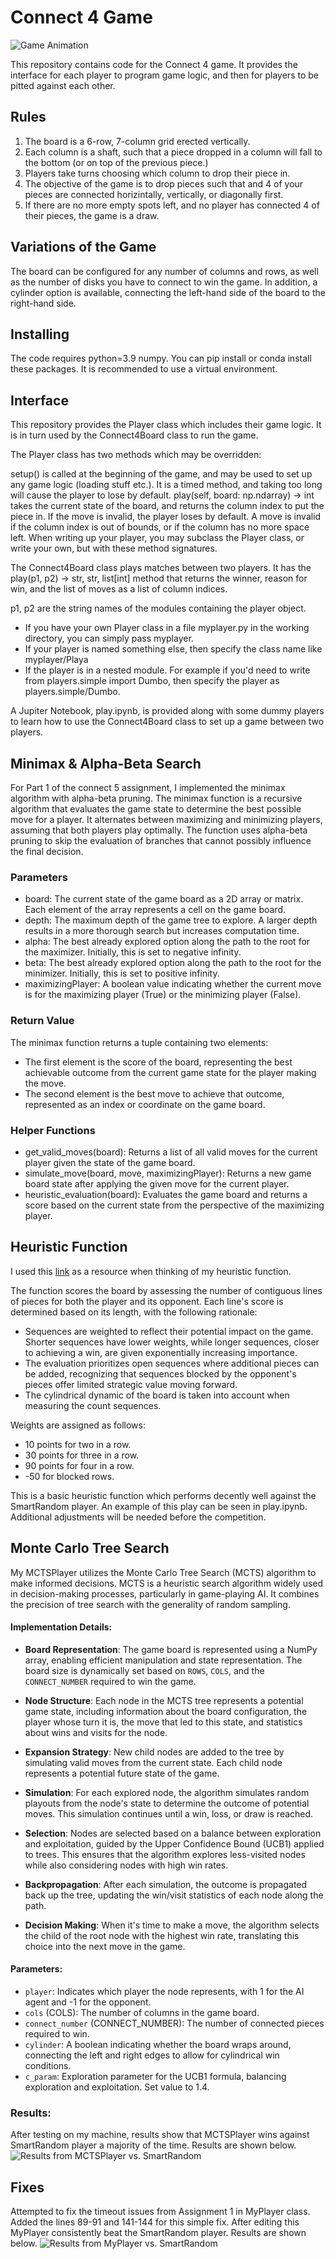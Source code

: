 # Connect 4 Game

![Game Animation](https://upload.wikimedia.org/wikipedia/commons/a/ad/Connect_Four.gif)


This repository contains code for the Connect 4 game. It provides the interface for each player to program game logic, and then for players to be pitted against each other. 

## Rules

1. The board is a 6-row, 7-column grid erected vertically.
2. Each column is a shaft, such that a piece dropped in a column will fall to the bottom (or on top of the previous piece.)
3. Players take turns choosing which column to drop their piece in.
4. The objective of the game is to drop pieces such that and 4 of your pieces are connected horizintally, vertically, or diagonally first.
5. If there are no more empty spots left, and no player has connected 4 of their pieces, the game is a draw.


## Variations of the Game
The board can be configured for any number of columns and rows, as well as the number of disks you have to connect to win the game. In addition, a cylinder option is available, connecting the left-hand side of the board to the right-hand side.


## Installing
The code requires python=3.9 numpy. You can pip install or conda install these packages. It is recommended to use a virtual environment.

## Interface
This repository provides the Player class which includes their game logic. It is in turn used by the Connect4Board class to run the game.

The Player class has two methods which may be overridden:

setup() is called at the beginning of the game, and may be used to set up any game logic (loading stuff etc.). It is a timed method, and taking too long will cause the player to lose by default.
play(self, board: np.ndarray) -> int takes the current state of the board, and returns the column index to put the piece in. If the move is invalid, the player loses by default. A move is invalid if the column index is out of bounds, or if the column has no more space left.
When writing up your player, you may subclass the Player class, or write your own, but with these method signatures.

The Connect4Board class plays matches between two players. It has the play(p1, p2) -> str, str, list[int] method that returns the winner, reason for win, and the list of moves as a list of column indices.

p1, p2 are the string names of the modules containing the player object.

* If you have your own Player class in a file myplayer.py in the working directory, you can simply pass myplayer.
* If your player is named something else, then specify the class name like myplayer/Playa
* If the player is in a nested module. For example if you'd need to write from players.simple import Dumbo, then specify the player as players.simple/Dumbo.

A Jupiter Notebook, play.ipynb, is provided along with some dummy players to learn how to use the Connect4Board class to set up a game between two players.


## Minimax & Alpha-Beta Search
For Part 1 of the connect 5 assignment, I implemented the  minimax algorithm with alpha-beta pruning. The minimax function is a recursive algorithm that evaluates the game state to determine the best possible move for a player. It alternates between maximizing and minimizing players, assuming that both players play optimally. The function uses alpha-beta pruning to skip the evaluation of branches that cannot possibly influence the final decision. 

### Parameters
* board: The current state of the game board as a 2D array or matrix. Each element of the array represents a cell on the game board.
* depth: The maximum depth of the game tree to explore. A larger depth results in a more thorough search but increases computation time.
* alpha: The best already explored option along the path to the root for the maximizer. Initially, this is set to negative infinity.
* beta: The best already explored option along the path to the root for the minimizer. Initially, this is set to positive infinity.
* maximizingPlayer: A boolean value indicating whether the current move is for the maximizing player (True) or the minimizing player (False).

### Return Value
The minimax function returns a tuple containing two elements:

* The first element is the score of the board, representing the best achievable outcome from the current game state for the player making the move.
* The second element is the best move to achieve that outcome, represented as an index or coordinate on the game board.

### Helper Functions
* get_valid_moves(board): Returns a list of all valid moves for the current player given the state of the game board.
* simulate_move(board, move, maximizingPlayer): Returns a new game board state after applying the given move for the current player.
* heuristic_evaluation(board): Evaluates the game board and returns a score based on the current state from the perspective of the maximizing player.

## Heuristic Function
I used this [link](https://www.cs.cornell.edu/boom/2001sp/Anvari/Anvari.htm) as a resource when thinking of my heuristic function.

The function scores the board by assessing the number of contiguous lines of pieces for both the player and its opponent. Each line's score is determined based on its length, with the following rationale:

* Sequences are weighted to reflect their potential impact on the game. Shorter sequences have lower weights, while longer sequences, closer to achieving a win, are given exponentially increasing importance.
* The evaluation prioritizes open sequences where additional pieces can be added, recognizing that sequences blocked by the opponent's pieces offer limited strategic value moving forward.
* The cylindrical dynamic of the board is taken into account when measuring the count sequences. 

Weights are assigned as follows:

* 10 points for two in a row.
* 30 points for three in a row.
* 90 points for four in a row.
* -50 for blocked rows. 

This is a basic heuristic function which performs decently well against the SmartRandom player. An example of this play can be seen in play.ipynb. Additional adjustments will be needed before the competition. 

## Monte Carlo Tree Search
My MCTSPlayer utilizes the Monte Carlo Tree Search (MCTS) algorithm to make informed decisions. MCTS is a heuristic search algorithm widely used in decision-making processes, particularly in game-playing AI. It combines the precision of tree search with the generality of random sampling.

#### Implementation Details:

- **Board Representation**: The game board is represented using a NumPy array, enabling efficient manipulation and state representation. The board size is dynamically set based on `ROWS`, `COLS`, and the `CONNECT_NUMBER` required to win the game.

- **Node Structure**: Each node in the MCTS tree represents a potential game state, including information about the board configuration, the player whose turn it is, the move that led to this state, and statistics about wins and visits for the node.

- **Expansion Strategy**: New child nodes are added to the tree by simulating valid moves from the current state. Each child node represents a potential future state of the game.

- **Simulation**: For each explored node, the algorithm simulates random playouts from the node's state to determine the outcome of potential moves. This simulation continues until a win, loss, or draw is reached.

- **Selection**: Nodes are selected based on a balance between exploration and exploitation, guided by the Upper Confidence Bound (UCB1) applied to trees. This ensures that the algorithm explores less-visited nodes while also considering nodes with high win rates.

- **Backpropagation**: After each simulation, the outcome is propagated back up the tree, updating the win/visit statistics of each node along the path.

- **Decision Making**: When it's time to make a move, the algorithm selects the child of the root node with the highest win rate, translating this choice into the next move in the game.

#### Parameters:

- `player`: Indicates which player the node represents, with 1 for the AI agent and -1 for the opponent.
- `cols` (COLS): The number of columns in the game board.
- `connect_number` (CONNECT_NUMBER): The number of connected pieces required to win.
- `cylinder`: A boolean indicating whether the board wraps around, connecting the left and right edges to allow for cylindrical win conditions.
- `c_param`: Exploration parameter for the UCB1 formula, balancing exploration and exploitation. Set value to 1.4.

### Results:
After testing on my machine, results show that MCTSPlayer wins against SmartRandom player a majority of the time. Results are shown below.
![Results from MCTSPlayer vs. SmartRandom](imgs/MCTSPlayer_Results.png)

## Fixes
Attempted to fix the timeout issues from Assignment 1 in MyPlayer class. Added the lines 89-91 and 141-144 for this simple fix. After editing this MyPlayer consistently beat the SmartRandom player. Results are shown below.
![Results from MyPlayer vs. SmartRandom](imgs/MyPlayer_Results.png)